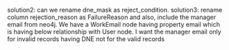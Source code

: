 solution2: can we rename dne_mask as reject_condition.
solution3: rename column rejection_reason as FailureReason and
also, include the manager email from neo4j. We have a WorkEmail node having property email which is having below relationship with User node.
I want the manager email only for invalid records having DNE not for the valid records